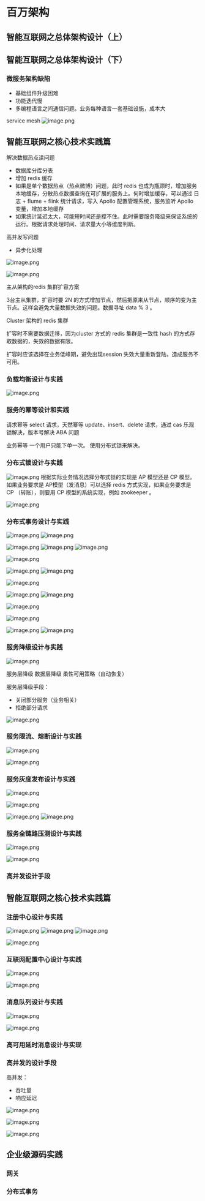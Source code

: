 # 百万架构
## 智能互联网之总体架构设计（上）




## 智能互联网之总体架构设计（下）

### 微服务架构缺陷

- 基础组件升级困难
- 功能迭代慢
- 多编程语言之间通信问题。业务每种语言一套基础设施，成本大

service mesh
![image.png](https://cdn.nlark.com/yuque/0/2022/png/12431514/1649695707477-3187c998-b77c-4886-a4f3-b784bc512a11.png#clientId=u31984d05-b2e9-4&crop=0&crop=0&crop=1&crop=1&from=paste&height=533&id=u03efd25a&margin=%5Bobject%20Object%5D&name=image.png&originHeight=1066&originWidth=2162&originalType=binary&ratio=1&rotation=0&showTitle=false&size=1661579&status=done&style=none&taskId=u1cb1fab2-4f1a-4d8a-a509-ab4166747ec&title=&width=1081)


## 智能互联网之核心技术实践篇

解决数据热点读问题

- 数据库分库分表
- 增加 redis 缓存
- 如果是单个数据热点（热点微博）问题，此时 redis 也成为瓶颈时，增加服务本地缓存，分散热点数据查询在可扩展的服务上。何时增加缓存，可以通过 日志 + flume + flink 统计请求，写入 Apollo 配置管理系统，服务监听 Apollo 变量，增加本地缓存
- 如果统计延迟太大，可能短时间还是撑不住。此时需要服务降级来保证系统的运行。根据请求处理时间、请求量大小等维度判断。

高并发写问题

- 异步化处理

![image.png](https://cdn.nlark.com/yuque/0/2022/png/12431514/1649983496276-6eeee752-1606-4724-9c4d-379000d79623.png#clientId=u31984d05-b2e9-4&crop=0&crop=0&crop=1&crop=1&from=paste&height=635&id=uefd3f40a&margin=%5Bobject%20Object%5D&name=image.png&originHeight=1270&originWidth=2186&originalType=binary&ratio=1&rotation=0&showTitle=false&size=2152038&status=done&style=none&taskId=u4bc50c94-198d-4a6d-9d6c-f7cc86de35b&title=&width=1093)

![image.png](https://cdn.nlark.com/yuque/0/2022/png/12431514/1649984153271-2b3dee92-989a-4c53-bb6d-9845d5094756.png#clientId=u31984d05-b2e9-4&crop=0&crop=0&crop=1&crop=1&from=paste&height=361&id=ue78e0edb&margin=%5Bobject%20Object%5D&name=image.png&originHeight=722&originWidth=1616&originalType=binary&ratio=1&rotation=0&showTitle=false&size=591921&status=done&style=none&taskId=u5da29f0d-c046-489d-9a91-9f2177157cc&title=&width=808)

主从架构的redis 集群扩容方案

3台主从集群，扩容时要 2N 的方式增加节点，然后把原来从节点，顺序的变为主节点。这样会避免大量数据失效的问题。数据寻址 data % 3 。

Cluster 架构的 redis 集群

扩容时不需要数据迁移，因为cluster 方式的 redis  集群是一致性 hash 的方式存取数据的，失效的数据有限。

扩容时应该选择在业务低峰期，避免出现session 失效大量重新登陆，造成服务不可用。


### 负载均衡设计与实践

![image.png](https://cdn.nlark.com/yuque/0/2022/png/12431514/1650036468070-8e07116f-279b-45ac-b8d6-10e1f7dfa98f.png#clientId=u31984d05-b2e9-4&crop=0&crop=0&crop=1&crop=1&from=paste&height=583&id=u1bb473d2&margin=%5Bobject%20Object%5D&name=image.png&originHeight=1166&originWidth=2542&originalType=binary&ratio=1&rotation=0&showTitle=false&size=1816931&status=done&style=none&taskId=uad674af1-d0c7-4c6c-bb24-a9c3019f565&title=&width=1271)

### 服务的幂等设计和实践

请求幂等
select 请求，天然幂等
update、insert、delete  请求，通过 cas 乐观锁解决，版本号解决 ABA 问题

业务幂等
一个用户只能下单一次。
使用分布式锁来解决。


### 分布式锁设计与实践

![image.png](https://cdn.nlark.com/yuque/0/2022/png/12431514/1650179673717-4f9bb947-9d72-4f8a-9723-eac17b395f00.png#clientId=u31984d05-b2e9-4&crop=0&crop=0&crop=1&crop=1&from=paste&height=619&id=ubdb57295&margin=%5Bobject%20Object%5D&name=image.png&originHeight=1238&originWidth=2660&originalType=binary&ratio=1&rotation=0&showTitle=false&size=1763145&status=done&style=none&taskId=u2f5eb73e-50bb-4c62-9a91-a1ffccbe7bd&title=&width=1330)
根据实际业务情况选择分布式锁的实现是 AP 模型还是 CP 模型。如果业务要求是 AP模型（发消息）可以选择 redis 方式实现，如果业务要求是 CP （转账），则要用 CP 模型的系统实现，例如 zookeeper 。

![image.png](https://cdn.nlark.com/yuque/0/2022/png/12431514/1650180344348-9271ae09-8335-4535-b1b2-40ddb7cf62f3.png#clientId=u31984d05-b2e9-4&crop=0&crop=0&crop=1&crop=1&from=paste&height=520&id=ufe5a9841&margin=%5Bobject%20Object%5D&name=image.png&originHeight=1040&originWidth=2672&originalType=binary&ratio=1&rotation=0&showTitle=false&size=1193898&status=done&style=none&taskId=u6edb5862-f5f2-4204-b23f-b680dc70d14&title=&width=1336)


### 分布式事务设计与实践

![image.png](https://cdn.nlark.com/yuque/0/2022/png/12431514/1650186185310-45ccf1c6-2df5-49d3-ace5-66600c1b0dd6.png#clientId=u31984d05-b2e9-4&crop=0&crop=0&crop=1&crop=1&from=paste&height=403&id=uac0cba04&margin=%5Bobject%20Object%5D&name=image.png&originHeight=922&originWidth=948&originalType=binary&ratio=1&rotation=0&showTitle=false&size=532696&status=done&style=none&taskId=u9d54a6d1-cf19-4217-b9e0-d222eb9d96d&title=&width=414)
![image.png](https://cdn.nlark.com/yuque/0/2022/png/12431514/1650188668680-e2b1513b-f58a-42d0-bc3d-4f074fa8ba08.png#clientId=u31984d05-b2e9-4&crop=0&crop=0&crop=1&crop=1&from=paste&height=653&id=u24d4eace&margin=%5Bobject%20Object%5D&name=image.png&originHeight=1306&originWidth=2654&originalType=binary&ratio=1&rotation=0&showTitle=false&size=2550769&status=done&style=none&taskId=u733b8a53-5ff2-4f32-9821-9b3df70db8f&title=&width=1327)

![image.png](https://cdn.nlark.com/yuque/0/2022/png/12431514/1650188719360-1f4a0298-c7d3-4cef-9e3a-98ca864ab6be.png#clientId=u31984d05-b2e9-4&crop=0&crop=0&crop=1&crop=1&from=paste&height=645&id=ubf1771cd&margin=%5Bobject%20Object%5D&name=image.png&originHeight=1290&originWidth=2654&originalType=binary&ratio=1&rotation=0&showTitle=false&size=2203531&status=done&style=none&taskId=u7bd42d2e-62d0-4b79-915d-9372c5fa068&title=&width=1327)
![image.png](https://cdn.nlark.com/yuque/0/2022/png/12431514/1650188778581-910a35a0-cefb-4034-9d5c-34c553524b49.png#clientId=u31984d05-b2e9-4&crop=0&crop=0&crop=1&crop=1&from=paste&height=595&id=u51870c56&margin=%5Bobject%20Object%5D&name=image.png&originHeight=1190&originWidth=2570&originalType=binary&ratio=1&rotation=0&showTitle=false&size=1159828&status=done&style=none&taskId=u0a211086-69c0-4478-968a-72c4b9b38d6&title=&width=1285)
![image.png](https://cdn.nlark.com/yuque/0/2022/png/12431514/1650188836107-e0461364-aa11-498a-9710-5c92ef15d511.png#clientId=u31984d05-b2e9-4&crop=0&crop=0&crop=1&crop=1&from=paste&height=640&id=udda7cf6d&margin=%5Bobject%20Object%5D&name=image.png&originHeight=1280&originWidth=2496&originalType=binary&ratio=1&rotation=0&showTitle=false&size=1457457&status=done&style=none&taskId=u91503165-d465-4623-a450-9e29d720416&title=&width=1248)

![image.png](https://cdn.nlark.com/yuque/0/2022/png/12431514/1650189322690-5c64b971-2ad4-45c6-9358-8e79b0ed650a.png#clientId=u31984d05-b2e9-4&crop=0&crop=0&crop=1&crop=1&from=paste&height=652&id=u32cfefbb&margin=%5Bobject%20Object%5D&name=image.png&originHeight=1304&originWidth=2764&originalType=binary&ratio=1&rotation=0&showTitle=false&size=2438743&status=done&style=none&taskId=u13701900-5ee5-44a6-a9f7-27b5efb06f3&title=&width=1382)

![image.png](https://cdn.nlark.com/yuque/0/2022/png/12431514/1650191969902-2e873bc0-514e-4ee9-ba1d-758099e8abc7.png#clientId=u31984d05-b2e9-4&crop=0&crop=0&crop=1&crop=1&from=paste&height=654&id=u8e84d0ee&margin=%5Bobject%20Object%5D&name=image.png&originHeight=1308&originWidth=2392&originalType=binary&ratio=1&rotation=0&showTitle=false&size=2247222&status=done&style=none&taskId=u2bbe1fae-e3fb-417c-9a40-6fbce981ef0&title=&width=1196)
![image.png](https://cdn.nlark.com/yuque/0/2022/png/12431514/1650192126813-a9c78a8b-3b72-450e-b0ad-2f32a82116e9.png#clientId=u31984d05-b2e9-4&crop=0&crop=0&crop=1&crop=1&from=paste&height=706&id=uba40839d&margin=%5Bobject%20Object%5D&name=image.png&originHeight=1412&originWidth=2380&originalType=binary&ratio=1&rotation=0&showTitle=false&size=2510180&status=done&style=none&taskId=u43ccdd3f-1bf5-4c10-9b22-994ddd5442a&title=&width=1190)

![image.png](https://cdn.nlark.com/yuque/0/2022/png/12431514/1650192216700-5361d598-9ea5-430a-b519-37e623ed0e04.png#clientId=u31984d05-b2e9-4&crop=0&crop=0&crop=1&crop=1&from=paste&height=631&id=u0fe31c01&margin=%5Bobject%20Object%5D&name=image.png&originHeight=1262&originWidth=2354&originalType=binary&ratio=1&rotation=0&showTitle=false&size=1831539&status=done&style=none&taskId=u86298ec0-5daa-4508-8328-22bfb95c5e2&title=&width=1177)

![image.png](https://cdn.nlark.com/yuque/0/2022/png/12431514/1650192681054-3fbe063b-ff0f-49dc-885c-0d8d5836ed74.png#clientId=u31984d05-b2e9-4&crop=0&crop=0&crop=1&crop=1&from=paste&height=697&id=u81b5c4c8&margin=%5Bobject%20Object%5D&name=image.png&originHeight=1394&originWidth=2434&originalType=binary&ratio=1&rotation=0&showTitle=false&size=2627991&status=done&style=none&taskId=u006d1ce6-9bfc-4001-b47a-3adb888fd60&title=&width=1217)
![image.png](https://cdn.nlark.com/yuque/0/2022/png/12431514/1650193093450-be36b057-98ba-4f62-a432-95350a148f6d.png#clientId=u31984d05-b2e9-4&crop=0&crop=0&crop=1&crop=1&from=paste&height=584&id=uc6686e32&margin=%5Bobject%20Object%5D&name=image.png&originHeight=1168&originWidth=2680&originalType=binary&ratio=1&rotation=0&showTitle=false&size=2286356&status=done&style=none&taskId=u134f3aa2-b38f-4980-9bc6-905a93a4db4&title=&width=1340)

![image.png](https://cdn.nlark.com/yuque/0/2022/png/12431514/1650193218514-df4eae94-2b19-4b3a-952b-28073d480d8f.png#clientId=u31984d05-b2e9-4&crop=0&crop=0&crop=1&crop=1&from=paste&height=652&id=ufc3396df&margin=%5Bobject%20Object%5D&name=image.png&originHeight=1304&originWidth=2710&originalType=binary&ratio=1&rotation=0&showTitle=false&size=2362140&status=done&style=none&taskId=u2a85694d-7bfe-4e51-8983-603956b1d22&title=&width=1355)

![image.png](https://cdn.nlark.com/yuque/0/2022/png/12431514/1650193649727-8c72bce6-3829-495c-b3bd-6c3d6c9cb83c.png#clientId=u31984d05-b2e9-4&crop=0&crop=0&crop=1&crop=1&from=paste&height=661&id=u97fe35ee&margin=%5Bobject%20Object%5D&name=image.png&originHeight=1322&originWidth=2276&originalType=binary&ratio=1&rotation=0&showTitle=false&size=1581691&status=done&style=none&taskId=uc97ab0f1-11ec-4dd6-bd4d-722dae8f63e&title=&width=1138)

![image.png](https://cdn.nlark.com/yuque/0/2022/png/12431514/1650194464931-e3ae2e34-d319-417c-beb7-5f7cc3a4e2e1.png#clientId=u31984d05-b2e9-4&crop=0&crop=0&crop=1&crop=1&from=paste&height=661&id=u9468193b&margin=%5Bobject%20Object%5D&name=image.png&originHeight=1322&originWidth=2062&originalType=binary&ratio=1&rotation=0&showTitle=false&size=982546&status=done&style=none&taskId=u87cbaf91-3d23-4099-b02a-3ddb114d43a&title=&width=1031)
![image.png](https://cdn.nlark.com/yuque/0/2022/png/12431514/1650195095772-d2f8902d-94f6-4176-8569-f5b166a39761.png#clientId=u31984d05-b2e9-4&crop=0&crop=0&crop=1&crop=1&from=paste&height=657&id=uebac454b&margin=%5Bobject%20Object%5D&name=image.png&originHeight=1314&originWidth=2620&originalType=binary&ratio=1&rotation=0&showTitle=false&size=1982021&status=done&style=none&taskId=u1fe5b00c-1e99-4a4c-b56d-0e2d6f95c41&title=&width=1310)


### 服务降级设计与实践

![image.png](https://cdn.nlark.com/yuque/0/2022/png/12431514/1650195834133-289a420c-f93f-45ba-a859-a41e5d9e244f.png#clientId=u31984d05-b2e9-4&crop=0&crop=0&crop=1&crop=1&from=paste&height=406&id=u5a00a3b8&margin=%5Bobject%20Object%5D&name=image.png&originHeight=812&originWidth=966&originalType=binary&ratio=1&rotation=0&showTitle=false&size=687610&status=done&style=none&taskId=u40002b93-419e-402e-86af-51d1cb4b653&title=&width=483)

服务层降级      数据层降级     柔性可用策略（自动恢复）

服务层降级手段：

- 关闭部分服务（业务相关）
- 拒绝部分请求

![image.png](https://cdn.nlark.com/yuque/0/2022/png/12431514/1650196146155-0da6f1ff-663b-4541-a263-4d1daa654487.png#clientId=u31984d05-b2e9-4&crop=0&crop=0&crop=1&crop=1&from=paste&height=665&id=u7e37d794&margin=%5Bobject%20Object%5D&name=image.png&originHeight=1330&originWidth=2264&originalType=binary&ratio=1&rotation=0&showTitle=false&size=1317904&status=done&style=none&taskId=u8e2f91dd-f9f2-4906-8528-494a983c5bb&title=&width=1132)


### 服务限流、熔断设计与实践

![image.png](https://cdn.nlark.com/yuque/0/2022/png/12431514/1650292867791-defd9935-7603-48c6-b037-a3cd6d9d9393.png#clientId=u4ce6d868-42e2-4&crop=0&crop=0&crop=1&crop=1&from=paste&height=615&id=u78977e9e&margin=%5Bobject%20Object%5D&name=image.png&originHeight=1230&originWidth=2828&originalType=binary&ratio=1&rotation=0&showTitle=false&size=2554851&status=done&style=none&taskId=u8ecacfa0-f227-401c-970d-9c2fb3ef724&title=&width=1414)

![image.png](https://cdn.nlark.com/yuque/0/2022/png/12431514/1650293442450-8ccd2344-ec85-4a7e-b120-a9a865b4cfb3.png#clientId=u4ce6d868-42e2-4&crop=0&crop=0&crop=1&crop=1&from=paste&height=659&id=u6aaa03f8&margin=%5Bobject%20Object%5D&name=image.png&originHeight=1318&originWidth=2810&originalType=binary&ratio=1&rotation=0&showTitle=false&size=1973049&status=done&style=none&taskId=uc363191b-22ea-4b60-8e96-63225b54a7c&title=&width=1405)


### 服务灰度发布设计与实践

![image.png](https://cdn.nlark.com/yuque/0/2022/png/12431514/1650330419160-0001e900-22e6-4321-8ca5-ea6532a3f069.png#clientId=u4ce6d868-42e2-4&crop=0&crop=0&crop=1&crop=1&from=paste&height=548&id=ufbac6b26&margin=%5Bobject%20Object%5D&name=image.png&originHeight=1096&originWidth=2790&originalType=binary&ratio=1&rotation=0&showTitle=false&size=2256187&status=done&style=none&taskId=u4b8fa098-de90-447d-9015-8bd025b8399&title=&width=1395)

![image.png](https://cdn.nlark.com/yuque/0/2022/png/12431514/1650330835990-e7b06bd9-96b5-498f-98eb-92f4b8d8b21c.png#clientId=u4ce6d868-42e2-4&crop=0&crop=0&crop=1&crop=1&from=paste&height=641&id=u296906a6&margin=%5Bobject%20Object%5D&name=image.png&originHeight=1282&originWidth=2462&originalType=binary&ratio=1&rotation=0&showTitle=false&size=2324907&status=done&style=none&taskId=u1d27eecb-9099-4c1f-9626-a1dae46e643&title=&width=1231)

![image.png](https://cdn.nlark.com/yuque/0/2022/png/12431514/1650331052641-a4198187-c962-430b-9f9a-f77c03d1901e.png#clientId=u4ce6d868-42e2-4&crop=0&crop=0&crop=1&crop=1&from=paste&height=626&id=ufefe40a2&margin=%5Bobject%20Object%5D&name=image.png&originHeight=1252&originWidth=2444&originalType=binary&ratio=1&rotation=0&showTitle=false&size=1361741&status=done&style=none&taskId=u5ced2ea0-211d-4e76-bd21-97e435da2cd&title=&width=1222)
![image.png](https://cdn.nlark.com/yuque/0/2022/png/12431514/1650331193350-66a03b8b-5397-440d-9b6d-297fa7ef21c4.png#clientId=u4ce6d868-42e2-4&crop=0&crop=0&crop=1&crop=1&from=paste&height=692&id=u9d497bb7&margin=%5Bobject%20Object%5D&name=image.png&originHeight=1384&originWidth=2602&originalType=binary&ratio=1&rotation=0&showTitle=false&size=1470476&status=done&style=none&taskId=u3b369955-0829-4e2c-ab5a-ba20e72f8ae&title=&width=1301)


### 服务全链路压测设计与实践

![image.png](https://cdn.nlark.com/yuque/0/2022/png/12431514/1650380899875-b189b79b-0107-4252-81f1-727eb8e761ee.png#clientId=u4ce6d868-42e2-4&crop=0&crop=0&crop=1&crop=1&from=paste&height=708&id=ub765a704&margin=%5Bobject%20Object%5D&name=image.png&originHeight=1416&originWidth=2484&originalType=binary&ratio=1&rotation=0&showTitle=false&size=2386037&status=done&style=none&taskId=u0f588e40-dd2f-43e1-83e7-f0e11776506&title=&width=1242)

![image.png](https://cdn.nlark.com/yuque/0/2022/png/12431514/1650381181580-391948e2-ca72-4017-8fe8-7955167cf956.png#clientId=u4ce6d868-42e2-4&crop=0&crop=0&crop=1&crop=1&from=paste&height=641&id=u75143956&margin=%5Bobject%20Object%5D&name=image.png&originHeight=1282&originWidth=2522&originalType=binary&ratio=1&rotation=0&showTitle=false&size=2106911&status=done&style=none&taskId=u8f7b6db4-ae3c-410f-91e9-dea999e21fe&title=&width=1261)


### 高并发设计手段









## 智能互联网之核心技术实践篇

### 注册中心设计与实践

![image.png](https://cdn.nlark.com/yuque/0/2022/png/12431514/1650465661329-c1353d3c-863f-42f5-99e3-aef2384a95ca.png#clientId=u4ce6d868-42e2-4&crop=0&crop=0&crop=1&crop=1&from=paste&height=650&id=u7f5dc9f9&margin=%5Bobject%20Object%5D&name=image.png&originHeight=1300&originWidth=2524&originalType=binary&ratio=1&rotation=0&showTitle=false&size=1770688&status=done&style=none&taskId=u301113e3-f9ff-4651-a168-5f2ec603599&title=&width=1262)
![image.png](https://cdn.nlark.com/yuque/0/2022/png/12431514/1650466480544-6b2cba32-0a19-46c9-973d-9e1a012360a8.png#clientId=u4ce6d868-42e2-4&crop=0&crop=0&crop=1&crop=1&from=paste&height=720&id=uddc5cb3a&margin=%5Bobject%20Object%5D&name=image.png&originHeight=1440&originWidth=2740&originalType=binary&ratio=1&rotation=0&showTitle=false&size=4004323&status=done&style=none&taskId=uc313bbe8-7483-4433-bb25-f874015155d&title=&width=1370)
![image.png](https://cdn.nlark.com/yuque/0/2022/png/12431514/1650466707917-8ea16d77-599c-45e5-ae09-f8fb27fa63bb.png#clientId=u4ce6d868-42e2-4&crop=0&crop=0&crop=1&crop=1&from=paste&height=726&id=uffdeff31&margin=%5Bobject%20Object%5D&name=image.png&originHeight=1452&originWidth=2752&originalType=binary&ratio=1&rotation=0&showTitle=false&size=4135319&status=done&style=none&taskId=u2f8f7a29-938a-4aec-8a1d-b4ecdcf251a&title=&width=1376)

![image.png](https://cdn.nlark.com/yuque/0/2022/png/12431514/1650468600380-16c5aa0c-7858-46bd-8ac5-eba4bec3ef4d.png#clientId=u4ce6d868-42e2-4&crop=0&crop=0&crop=1&crop=1&from=paste&height=528&id=uc10729b5&margin=%5Bobject%20Object%5D&name=image.png&originHeight=1056&originWidth=1850&originalType=binary&ratio=1&rotation=0&showTitle=false&size=943374&status=done&style=none&taskId=u357c3770-a7a2-4acd-babd-80c46e6c7e6&title=&width=925)


### 互联网配置中心设计与实践

![image.png](https://cdn.nlark.com/yuque/0/2022/png/12431514/1650554234929-0d0277c0-1ad5-40c4-880f-2b2430b44437.png#clientId=u9e71e8ae-41e1-4&crop=0&crop=0&crop=1&crop=1&from=paste&height=589&id=ud8e0d66d&margin=%5Bobject%20Object%5D&name=image.png&originHeight=1178&originWidth=2782&originalType=binary&ratio=1&rotation=0&showTitle=false&size=2428670&status=done&style=none&taskId=u2bf2fbdc-afbf-4dd0-bb12-48f0eed41f2&title=&width=1391)

![image.png](https://cdn.nlark.com/yuque/0/2022/png/12431514/1650554451172-27a4909c-55a7-4ddb-8e6e-9dc736f120a6.png#clientId=u9e71e8ae-41e1-4&crop=0&crop=0&crop=1&crop=1&from=paste&height=705&id=u0283aa4b&margin=%5Bobject%20Object%5D&name=image.png&originHeight=1410&originWidth=2164&originalType=binary&ratio=1&rotation=0&showTitle=false&size=3390550&status=done&style=none&taskId=u6b0de2bb-6510-49a5-9119-b5d9a979a5d&title=&width=1082)


### 消息队列设计与实践

![image.png](https://cdn.nlark.com/yuque/0/2022/png/12431514/1650638383182-6143e9b7-287e-49c2-9f5e-d51081c6d31c.png#clientId=u9e71e8ae-41e1-4&crop=0&crop=0&crop=1&crop=1&from=paste&height=543&id=ue81b652c&margin=%5Bobject%20Object%5D&name=image.png&originHeight=1086&originWidth=2652&originalType=binary&ratio=1&rotation=0&showTitle=false&size=1548003&status=done&style=none&taskId=u79f1ee16-3701-4cbb-b77f-89d142c3431&title=&width=1326)

![image.png](https://cdn.nlark.com/yuque/0/2022/png/12431514/1650641186698-829d9b43-1011-4fa8-8107-1340b12f0689.png#clientId=u9e71e8ae-41e1-4&crop=0&crop=0&crop=1&crop=1&from=paste&height=649&id=u2a382873&margin=%5Bobject%20Object%5D&name=image.png&originHeight=1298&originWidth=2706&originalType=binary&ratio=1&rotation=0&showTitle=false&size=2047407&status=done&style=none&taskId=u6701c88a-c39c-472e-bc41-af3a80a6e74&title=&width=1353)

### 高可用延时消息设计与实现





### 高并发的设计手段

高并发：

- 吞吐量
- 响应延迟

![image.png](https://cdn.nlark.com/yuque/0/2022/png/12431514/1650899616274-67f71e34-4284-44af-9817-7dc29687f4c5.png#clientId=u9e71e8ae-41e1-4&crop=0&crop=0&crop=1&crop=1&from=paste&height=674&id=ub341b504&margin=%5Bobject%20Object%5D&name=image.png&originHeight=1348&originWidth=2520&originalType=binary&ratio=1&rotation=0&showTitle=false&size=2627028&status=done&style=none&taskId=u142f467c-16b1-4e40-b4c4-00001d87ecb&title=&width=1260)

![image.png](https://cdn.nlark.com/yuque/0/2022/png/12431514/1650900163216-b7498555-9568-4ed5-ab2f-c92ff52dd4e1.png#clientId=u9e71e8ae-41e1-4&crop=0&crop=0&crop=1&crop=1&from=paste&height=608&id=u8dd82921&margin=%5Bobject%20Object%5D&name=image.png&originHeight=1216&originWidth=2506&originalType=binary&ratio=1&rotation=0&showTitle=false&size=2251692&status=done&style=none&taskId=udd66a174-e69e-4800-ac4f-705d8710296&title=&width=1253)

![image.png](https://cdn.nlark.com/yuque/0/2022/png/12431514/1650900481647-9bb6d3da-7f9e-405e-8c26-f495e8dcbd9a.png#clientId=u9e71e8ae-41e1-4&crop=0&crop=0&crop=1&crop=1&from=paste&height=674&id=uc914756c&margin=%5Bobject%20Object%5D&name=image.png&originHeight=1348&originWidth=2706&originalType=binary&ratio=1&rotation=0&showTitle=false&size=2584411&status=done&style=none&taskId=u664dded7-6795-4766-b445-b0eb84c4404&title=&width=1353)







## 企业级源码实践

### 网关




### 分布式事务

































